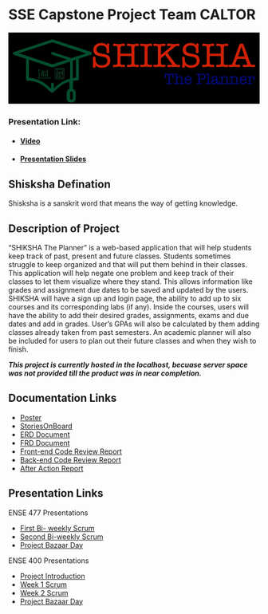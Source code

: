 # SSE Capstone Project Team CALTOR
![](Documentation/SHIKSHA_logo.png)

### Presentation Link:
* #### [Video]()
* #### [Presentation Slides](Presentations/Final%20Presentation.pdf)

Shisksha Defination
------
Shisksha is a sanskrit word that means the way of getting knowledge. 

Description of Project
------
“SHIKSHA The Planner” is a web-based application that will help students keep track of past, present and future classes. Students   sometimes struggle to keep organized and that will put them behind in their classes. This application will help negate one problem and keep track of their classes to let them visualize where they stand. This allows information like grades and assignment due dates to be saved and updated by the users. SHIKSHA will have a sign up and login page, the ability to add up to six courses and its corresponding labs (if any). Inside the courses, users will have the ability to add their desired grades, assignments, exams and due dates and add in grades. User’s GPAs will also be calculated by them adding classes already taken from past semesters. An academic planner will also be included for users to plan out their future classes and when they wish to finish. 

___This project is currently hosted in the localhost, becuase server space was not provided till the product was in near completion.___ 

Documentation Links
-----
* [Poster]()
* [StoriesOnBoard](Documentation/USM)
* [ERD Document]()
* [FRD Document](Documentation/Reports/FRD_Document.pdf)
* [Front-end Code Review Report](Documentation/Reports/Front-end%20Code%20Review%20Checklist.pdf)
* [Back-end Code Review Report]()
* [After Action Report](Documentation/Reports/After%20Action%20Report.pdf)

Presentation Links
-----
 ENSE 477 Presentations
* [First Bi- weekly Scrum](Presentations/ENSE%20477%20Scrum/28th%20January%2C%202020%20-%20Bi-weekly%20Scrum.pdf)
* [Second Bi-weekly Scrum](Presentations/ENSE%20477%20Scrum/25th%20Febuary%2C%202020%20-%20Bi-weekly%20Scrum.pdf)
* [Project Bazaar Day](Presentations/ENSE%20477%20Scrum/10th%20March%2C%202020%20-%20Project%20Bazaar%20Day%201.pdf)

 ENSE 400 Presentations
* [Project Introduction](ENSE%20400%20Scrum/Project%20Introduction.pdf)
* [Week 1 Scrum](Presentations/ENSE%20400%20Scrum/Week1%20Scrum%20Presentation.pdf)
* [Week 2 Scrum](Presentations/ENSE%20400%20Scrum/Week2%20Scrum.pdf)
* [Project Bazaar Day](Presentations/ENSE%20400%20Scrum/project%20bazaar%20day.pdf)

